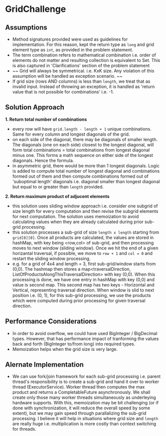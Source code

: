 # GridChallenge


## Assumptions

* Method signatures provided were used as guidelines for implementation. For this reason, kept the return type as ``` long ``` and grid element type as ``` int ```, as provided in the problem statement. 
* The term combination refers to mathematical combination i.e. order of elements do not matter and resulting collection is equivalent to Set<T>. This is also captured in 'Clarifications' section of the problem statement
* ~~ Grid will always be symmetrical. i.e. KxK size. Any violation of this assumption will be handled as exception scenario. ~~
* If grid size (rows AND columns) is less than ```length```, we treat that as invalid input. Instead of throwing an exception, it is handled as 'return value that is not possible for combinations' i.e. -1.



## Solution Approach

**1. Return total number of combinations**
 - every row will have ```grid.length - length + 1``` unique combinations. Same for every column and longest diagonals of the grid.
 - on each side of the diagonal, there may be diagonals of smaller length. The diagonals (one on each side) closest to the longest diagonal, will form total combinations = total combinations from longest diagonal minus one. This forms a math sequence on either side of the longest diagonals. Hence the formula.
 - in asymmetric grid, there would be more than 1 longest diagonals. Logic is added to compute total number of longest diagonal and combinations formed out of them and then compute combinations formed out of 'suboptimal length' diagonals i.e. diagonal smaller than longest diagonal but equal to or greater than ```length``` provided.
      
**2. Return maximum product of adjucent elements**
 - this solution uses sliding window approach i.e. consider one subgrid of size length for every computation and then revise the subgrid elements for next computation. The solution uses memoization to avoid calculating values when they are already calculated during prior sub-grid processing.
 - this solution processes a sub-grid of size ```length x length``` starting from ```grid[0][0]```. Once all products are calculated, the values are stored in hashMap, with key being <row,col> of sub-grid, and then processing moves to next window (sliding window). Once we hit the end of a given horizantal traversal, if possible, we move to ```row + 1``` and ```col = 0``` and restart the sliding window processing.
 - e.g. for a grid of 4x4 and length = 3, first sub-grid/window starts from (0,0). The hashmap then stores a map<traversalDirection, ListOfProductsAlongThisTraversalDirection> with key (0,0). When this processing is done, we have one entry in hashMap with key (0,0) and value is second map. This second map has two keys - Horizontal and Vertical, representing traversal direction. When window is slid to next position i.e. (0, 1), for this sub-grid processing, we use the products which were computed during prior processing for given traversal direction.

## Performance Considerations
- In order to avoid overflow, we could have used BigInteger / BigDecimal types. However, that has performance impact of tranforming the values back and forth (BigInteger to/from long) into required types.
- Memoization helps when the grid size is very large.

## Alernate Implementation
- We can use fork/join framework for each sub-grid processing i.e. parent thread's responsibility is to create a sub-grid and hand it over to worker thread (ExecutorService). Worker thread then computes the max product and returns a CompletableFuture<Grid> asynchronously. We shall create only those many worker threads simultaneously as underleying hardware supports. With this, memoization may be bit challenging (or if done with synchronization, it will reduce the overall speed by some extent), but we may gain speed through parallalizing the sub-grid processing. I believe it will help in situations where grid size and ```length``` are really huge i.e. multiplication is more costly than context switching for threads.
